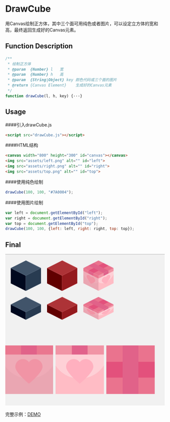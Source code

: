 # DrawCube
用Canvas绘制正方体，其中三个面可用纯色或者图片，可以设定立方体的宽和高，最终返回生成好的Canvas元素。

## Function Description
```javascript
/**
 * 绘制正方体
 * @param  {Number} l   宽
 * @param  {Number} h   高
 * @param  {String|Object} key 颜色代码或三个面的图片
 * @return {Canvas Element}    生成好的Canvas元素
 */
function drawCube(l, h, key) {···}
```

## Usage
####引入drawCube.js
```html
<script src="drawCube.js"></script>
```
####HTML结构
```html
<canvas width="800" height="300" id="canvas"></canvas>
<img src="assets/left.png" alt="" id="left">
<img src="assets/right.png" alt="" id="right">
<img src="assets/top.png" alt="" id="top">
```
####使用纯色绘制
```javascript
drawCube(100, 100, "#7A0004");
```
####使用图片绘制
```javascript
var left = document.getElementById("left");
var right = document.getElementById("right");
var top = document.getElementById("top");
drawCube(100, 100, {left: left, right: right, top: top});
```
## Final
![](https://github.com/VincentPat/DrawCube/raw/master/example.png)

完整示例：[DEMO](https://vincentpat.github.io/DrawCube/)
